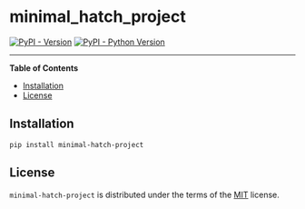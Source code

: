 # minimal_hatch_project

[![PyPI - Version](https://img.shields.io/pypi/v/minimal-hatch-project.svg)](https://pypi.org/project/minimal-hatch-project)
[![PyPI - Python Version](https://img.shields.io/pypi/pyversions/minimal-hatch-project.svg)](https://pypi.org/project/minimal-hatch-project)

-----

**Table of Contents**

- [Installation](#installation)
- [License](#license)

## Installation

```console
pip install minimal-hatch-project
```

## License

`minimal-hatch-project` is distributed under the terms of the [MIT](https://spdx.org/licenses/MIT.html) license.
